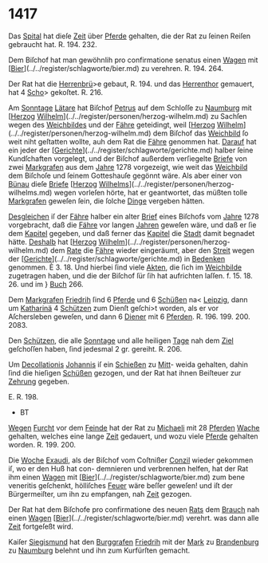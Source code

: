 # 1417

Das [Spital](../../register/worte/spital.md) hat dieſe [Zeit](../../register/worte/zeit.md) über [Pferde](../../register/worte/pferde.md) gehalten, die
der Rat zu ſeinen Reiſen gebraucht hat. R. 194. 232.

Dem Biſchof hat man gewöhnlih pro confirmatione
senatus einen [Wagen](../../register/worte/wagen.md) mit [[Bier](../../register/worte/bier.md)](../../register/schlagworte/bier.md) zu verehren. R. 194. 264.

Der Rat hat die [Herrenbrü](../../register/worte/herrenbrü.md)>e gebaut, R. 194. und
das [Herrenthor](../../register/worte/herrenthor.md) gemauert, hat 4 [Scho](../../register/worte/scho.md)> gekoſtet. R. 216.

Am [Sonntage](../../register/worte/sonntage.md) [Lätare](../../register/worte/lätare.md) hat Biſchof [Petrus](../../register/worte/petrus.md) auf dem
Schloſſe zu [Naumburg](../../register/orte/naumburg.md) mit [[Herzog](../../register/worte/herzog.md) [Wilhelm](../../register/worte/wilhelm.md)](../../register/personen/herzog-wilhelm.md) zu Sachſen
wegen des [Weichbildes](../../register/worte/weichbildes.md) und der [Fähre](../../register/worte/fähre.md) geteidingt, weil
[[Herzog](../../register/worte/herzog.md) [Wilhelm](../../register/worte/wilhelm.md)](../../register/personen/herzog-wilhelm.md) dem Biſchof das [Weichbild](../../register/worte/weichbild.md) ſo weit niht
geſtatten wollte, auh dem Rat die [Fähre](../../register/worte/fähre.md) genommen hat.
[Darauf](../../register/worte/darauf.md) hat ein jeder der [[Gerichte](../../register/worte/gerichte.md)](../../register/schlagworte/gerichte.md) halber ſeine Kundſchaften
vorgelegt, und der Biſchof außerdem verſiegelte [Briefe](../../register/worte/briefe.md) von
zwei [Markgrafen](../../register/worte/markgrafen.md) aus dem [Jahre](../../register/worte/jahre.md) 1278 vorgezeigt, wie
weit das [Weichbild](../../register/worte/weichbild.md) dem Biſchoſe und ſeinem Gotteshauſe
gegönnt wäre. Als aber einer von [Bünau](../../register/orte/bünau.md) dieſe [Briefe](../../register/worte/briefe.md)
[[Herzog](../../register/worte/herzog.md) [Wilhelms](../../register/worte/wilhelms.md)](../../register/personen/herzog-wilhelms.md) wegen vorleſen hörte, hat er geantwortet,
das müßten tolle [Markgrafen](../../register/worte/markgrafen.md) geweſen ſein, die ſolche
[Dinge](../../register/worte/dinge.md) vergeben hätten.

[Desgleichen](../../register/worte/desgleichen.md) iſ der [Fähre](../../register/worte/fähre.md) halber ein alter [Brief](../../register/worte/brief.md) eines
Biſchofs vom [Jahre](../../register/worte/jahre.md) 1278 vorgebracht, daß die [Fähre](../../register/worte/fähre.md) vor
langen [Jahren](../../register/worte/jahren.md) geweſen wäre, und daß er ſie dem [Kapitel](../../register/worte/kapitel.md)
gegeben, und daß ferner das [Kapitel](../../register/worte/kapitel.md) die [Stadt](../../register/worte/stadt.md) damit
begnadet hätte. [Deshalb](../../register/worte/deshalb.md) hat [[Herzog](../../register/worte/herzog.md) [Wilhelm](../../register/worte/wilhelm.md)](../../register/personen/herzog-wilhelm.md) dem [Rate](../../register/worte/rate.md)
die [Fähre](../../register/worte/fähre.md) wieder eingeräumt, aber den [Streit](../../register/worte/streit.md) wegen der
[[Gerichte](../../register/worte/gerichte.md)](../../register/schlagworte/gerichte.md) in [Bedenken](../../register/orte/bedenken.md) genommen. È 3. 18. Und hierbei
ſind viele [Akten](../../register/worte/akten.md), die ſich im [Weichbilde](../../register/worte/weichbilde.md) zugetragen haben,
und die der Biſchof ſür ſih hat aufrichten laſſen. f. 15.
18. 26. und im } [Buch](../../register/worte/buch.md) 266.

Dem [Markgrafen](../../register/worte/markgrafen.md) [Friedrih](../../register/worte/friedrih.md) ſind 6 [Pferde](../../register/worte/pferde.md) und 6
[Schüßen](../../register/worte/schüßen.md) na< [Leipzig](../../register/worte/leipzig.md), dann um [Katharinä](../../register/worte/katharinä.md) 4 [Schützen](../../register/worte/schützen.md)
zum Dienſt geſchi>t worden, als er vor Aſchersleben
geweſen, und dann 6 [Diener](../../register/worte/diener.md) mit 6 [Pferden](../../register/worte/pferden.md). R. 196.
199. 200. 2083.

Den [Schützen](../../register/worte/schützen.md), die alle [Sonntage](../../register/worte/sonntage.md) und alle heiligen
[Tage](../../register/worte/tage.md) nah dem [Ziel](../../register/worte/ziel.md) geſchoſſen haben, ſind jedesmal 2 gr.
gereiht. R. 206.

Um [Decollationis](../../register/worte/decollationis.md) [Johannis](../../register/worte/johannis.md) iſ ein [Schießen](../../register/worte/schießen.md) zu [Mitt](../../register/worte/mitt.md)-
weida gehalten, dahin ſind die hieſigen [Schüßen](../../register/worte/schüßen.md) gezogen,
und der Rat hat ihnen Beiſteuer zur [Zehrung](../../register/worte/zehrung.md) gegeben.

E. R. 198.


+ BT

[Wegen](../../register/worte/wegen.md) [Furcht](../../register/worte/furcht.md) vor dem [Feinde](../../register/worte/feinde.md) hat der Rat zu [Michaeli](../../register/orte/michaeli.md)
mit 28 [Pferden](../../register/worte/pferden.md) [Wache](../../register/worte/wache.md) gehalten, welches eine lange [Zeit](../../register/worte/zeit.md)
gedauert, und wozu viele [Pferde](../../register/worte/pferde.md) gehalten worden. R.
199. 200.

Die [Woche](../../register/worte/woche.md) [Exaudi](../../register/worte/exaudi.md), als der Biſchof vom Coſtnißer
[Conzil](../../register/worte/conzil.md) wieder gekommen iſ, wo er den Huß hat con-
demnieren und verbrennen helfen, hat der Rat ihm einen
[Wagen](../../register/worte/wagen.md) mit [[Bier](../../register/worte/bier.md)](../../register/schlagworte/bier.md) zum bene veneritis geſchenkt, hölliſches
[Feuer](../../register/worte/feuer.md) wäre beſſer geweſen! und iſt der Bürgermeiſter, um
ihn zu empfangen, nah [Zeit](../../register/worte/zeit.md) gezogen.

Der Rat hat dem Biſchofe pro confirmatione des
neuen [Rats](../../register/worte/rats.md) dem [Brauch](../../register/worte/brauch.md) nah einen [Wagen](../../register/worte/wagen.md) [[Bier](../../register/worte/bier.md)](../../register/schlagworte/bier.md) verehrt.
was dann alle [Zeit](../../register/worte/zeit.md) fortgeſeßt wird.

Kaiſer [Siegismund](../../register/worte/siegismund.md) hat den [Burggrafen](../../register/worte/burggrafen.md) [Friedrih](../../register/worte/friedrih.md) mit
der [Mark](../../register/worte/mark.md) zu [Brandenburg](../../register/orte/brandenburg.md) zu [Naumburg](../../register/orte/naumburg.md) belehnt und ihn
zum Kurfürſten gemacht.
